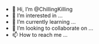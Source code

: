 - 👋 Hi, I’m @ChillingKilling
- 👀 I’m interested in ...
- 🌱 I’m currently learning ...
- 💞️ I’m looking to collaborate on ...
- 📫 How to reach me ...

<!---
ChillingKilling/ChillingKilling is a ✨ special ✨ repository because its `README.md` (this file) appears on your GitHub profile.
You can click the Preview link to take a look at your changes.
--->
